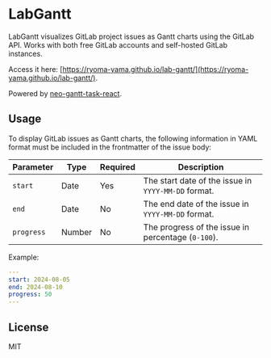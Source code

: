 # LabGantt

LabGantt visualizes GitLab project issues as Gantt charts using the GitLab API. Works with both free GitLab accounts and self-hosted GitLab instances.

Access it here: [https://ryoma-yama.github.io/lab-gantt/](https://ryoma-yama.github.io/lab-gantt/).

Powered by [neo-gantt-task-react](https://github.com/ryoma-yama/neo-gantt-task-react).

## Usage

To display GitLab issues as Gantt charts, the following information in YAML format must be included in the frontmatter of the issue body:

| Parameter  | Type   | Required | Description                                            |
|------------|--------|----------|--------------------------------------------------------|
| `start`    | Date   | Yes      | The start date of the issue in `YYYY-MM-DD` format.    |
| `end`      | Date   | No       | The end date of the issue in `YYYY-MM-DD` format.      |
| `progress` | Number | No       | The progress of the issue in percentage (`0-100`).     |

Example:
```yaml
---
start: 2024-08-05
end: 2024-08-10
progress: 50
---
```

## License

MIT
